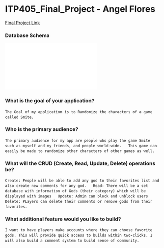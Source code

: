  # ITP405_Final_Project - Angel Flores


[Final Project Link](https://angelflo-finalproject.herokuapp.com/)

### Database Schema  

![Database Schema!](public/assets/itp405_database_schema.pdf)


### What is the goal of your application?

`The Goal of my application is to Randomize the characters of a game called Smite.  
`

### Who is the primary audience?

`
The primary audience for my app are people who play the game Smite such as myself and my friends, and people world-wide.  
This game can easily be made to randomize other characters of other games as well.  
`

### What will the CRUD (Create, Read, Update, Delete) operations be?

`
Create: People will be able to add any god to their favorites list and also create new comments for any god.  
Read: There will be a set database with information of Gods (their category) which will be displayed with images  
Update: Admin can block and unblock users
Delete: PLayers can delete their comments or remove gods from their favorites.  
`

### What additional feature would you like to build?

`
I want to have players make accounts where they can choose favorite gods. This will provide quick access to builds within two-clicks.
I will also build a comment system to build sense of community.  
`